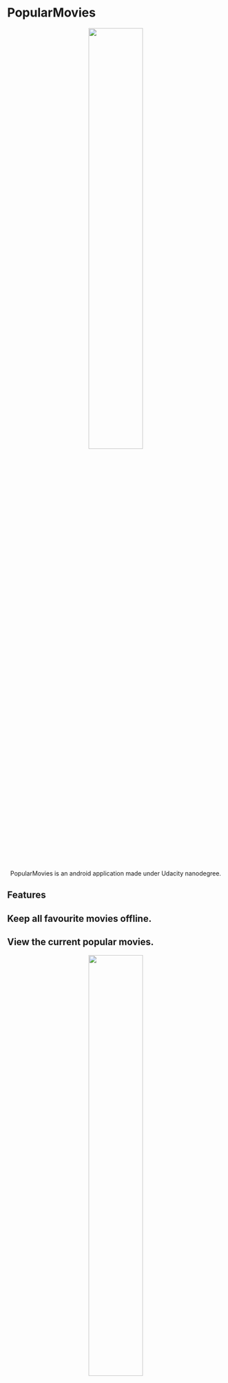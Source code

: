 # PopularMovies

<p align="center">
<img src="http://i.imgur.com/iv5ba8u.jpg" width="50%"/>
<br>
PopularMovies is an android application made under Udacity nanodegree. 
</p>

## Features

## Keep all favourite movies offline.

## View the current popular movies.
<p align="center">
<img src="http://i.imgur.com/PjSr0QC.jpg" width="50%"/>
</p>

## View User Review
<p align="center">
<img src="http://i.imgur.com/PSrIWcD.png" width="50%"/>
</p>

## View trailers, images and get all the information about cast.
<p align="center">
<img src = "http://i.imgur.com/4E5uLW5.jpg" width="50%"/>
</p>

## Search for movies and casts.
<p align="center">
<img src = "http://i.imgur.com/lKQ78Rr.jpg" width="50%"/>
</p>

## View trailer and images
<p align="center">
<img src = "http://i.imgur.com/nl9AB2k.png" width="50%"/>
</p>
Video demo : https://www.youtube.com/watch?v=Zrfu4sjg4_g&feature=youtu.be
